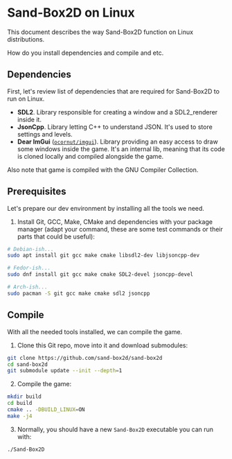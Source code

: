 # Sand-Box2D on Linux
This document describes the way Sand-Box2D function on Linux distributions.

How do you install dependencies and compile and etc.

## Dependencies
First, let's review list of dependencies that are required for Sand-Box2D to run on Linux.

- **SDL2**. Library responsible for creating a window and a SDL2_renderer inside it.
- **JsonCpp**. Library letting C++ to understand JSON. It's used to store settings and levels.
- **Dear ImGui** ([`ocornut/imgui`](https://github.com/ocornut/imgui)).
Library providing an easy access to draw some windows inside the game.
It's an internal lib, meaning that its code is cloned locally and compiled alongside the game.

Also note that game is compiled with the GNU Compiler Collection.

## Prerequisites
Let's prepare our dev environment by installing all the tools we need.

1. Install Git, GCC, Make, CMake and dependencies with your package manager
(adapt your command, these are some test commands or their parts that could be useful):
```bash
# Debian-ish...
sudo apt install git gcc make cmake libsdl2-dev libjsoncpp-dev

# Fedor-ish...
sudo dnf install git gcc make cmake SDL2-devel jsoncpp-devel

# Arch-ish...
sudo pacman -S git gcc make cmake sdl2 jsoncpp
```

## Compile
With all the needed tools installed, we can compile the game.

1. Clone this Git repo, move into it and download submodules:
```bash
git clone https://github.com/sand-box2d/sand-box2d
cd sand-box2d
git submodule update --init --depth=1
```

2. Compile the game:
```bash
mkdir build
cd build
cmake .. -DBUILD_LINUX=ON
make -j4
```

3. Normally, you should have a new `Sand-Box2D` executable you can run with:
```bash
./Sand-Box2D
```
